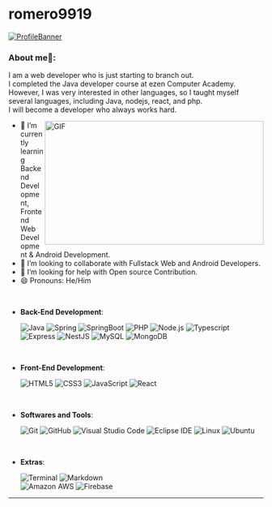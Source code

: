 # romero9919
[![ProfileBanner](https://musicart.co.kr/img/banner.jpg)](https://musicart.co.kr/)

### About me🧑:
I am a web developer who is just starting to branch out. <br />
I completed the Java developer course at ezen Computer Academy.<br />
However, I was very interested in other languages, so I taught myself several languages, including Java, nodejs, react, and php.<br />
I will become a developer who always works hard.

<img align="right" alt="GIF" src="https://musicart.co.kr/img/banner02.png" width="432" height="244" />

- 🌱 I’m currently learning Backend Development, Frontend Web Development & Android Development.
- 👯 I’m looking to collaborate with Fullstack Web and Android Developers.
- 🤔 I’m looking for help with Open source Contribution.
- 😄 Pronouns: He/Him
  
<br/>

<p align="center">

- **Back-End Development**:
    
    ![Java](https://img.shields.io/badge/Java%20-%232370ED.svg?style=for-the-badge&logoColor=white)
    ![Spring](https://img.shields.io/badge/Spring%20-%2116384C.svg?style=for-the-badge&logo=Spring&logoColor=white)
    ![SpringBoot](https://img.shields.io/badge/SpringBoot%20-%2116384C.svg?style=for-the-badge&logo=SpringBoot&logoColor=white)
    ![PHP](https://img.shields.io/badge/PHP%20-%2314354C.svg?style=for-the-badge&logo=PHP&logoColor=white)
    ![Node.js](https://img.shields.io/badge/Node.js-FDB515.svg?style=for-the-badge&logo=Node.js&logoColor=black)
    ![Typescript](https://img.shields.io/badge/Typescript-3178C6.svg?style=for-the-badge&logo=Typescript&logoColor=white)
    ![Express](https://img.shields.io/badge/Express-000000.svg?style=for-the-badge&logo=Express&logoColor=white)
    ![NestJS](https://img.shields.io/badge/NestJS-E0234E.svg?style=for-the-badge&logo=NestJS&logoColor=white)
    ![MySQL](https://img.shields.io/badge/MySQL-4479A1.svg?style=for-the-badge&logo=MySQL&logoColor=white)
    ![MongoDB](https://img.shields.io/badge/MongoDB-47A248.svg?style=for-the-badge&logo=MongoDB&logoColor=white)

<br>   
    
- **Front-End Development**:

    ![HTML5](https://img.shields.io/badge/HTML5%20-%23E34F26.svg?style=for-the-badge&logo=html5&logoColor=white)
    ![CSS3](https://img.shields.io/badge/CSS%20-%231572B6.svg?style=for-the-badge&logo=css3&logoColor=white)
    ![JavaScript](https://img.shields.io/badge/JavaScript%20-%23F7DF1E.svg?style=for-the-badge&logo=javascript&logoColor=black)
    ![React](https://img.shields.io/badge/React-61DAFB.svg?style=for-the-badge&logo=React&logoColor=black)

<br>

- **Softwares and Tools**:

    ![Git](https://img.shields.io/badge/git-%23F05033.svg?style=for-the-badge&logo=git&logoColor=white)
    ![GitHub](https://img.shields.io/badge/github-%23121011.svg?style=for-the-badge&logo=github&logoColor=white)
    ![Visual Studio Code](https://img.shields.io/badge/Visual%20Studio%20Code-0078d7.svg?style=for-the-badge&logo=visual-studio-code&logoColor=white)
    ![Eclipse IDE](https://img.shields.io/badge/Eclipse-525C86?style=for-the-badge&logo=EclipseIDE&logoColor=white) 
    ![Linux](https://img.shields.io/badge/Linux-FCC624?style=for-the-badge&logo=linux&logoColor=black) 
    ![Ubuntu](https://img.shields.io/badge/Ubuntu-E95420?style=for-the-badge&logo=Ubuntu&logoColor=white)

<br>

- **Extras**:

    ![Terminal](https://img.shields.io/badge/Terminal-%23054020?style=for-the-badge&logo=gnu-bash&logoColor=white)
    ![Markdown](https://img.shields.io/badge/markdown-%23000000.svg?style=for-the-badge&logo=markdown&logoColor=white)   
    ![Amazon AWS](https://img.shields.io/badge/AWS-FF9900?style=for-the-badge&logo=AmazonAWS&logoColor=white)
    ![Firebase](https://img.shields.io/badge/Firebase-FFCA28?style=for-the-badge&logo=Firebase&logoColor=black)


</p>

---
